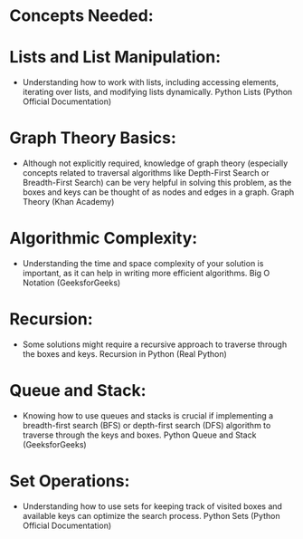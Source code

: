 # Concepts Needed:
# Lists and List Manipulation:
- Understanding how to work with lists, including accessing elements, iterating over lists, and modifying lists dynamically. Python Lists (Python Official Documentation)
# Graph Theory Basics:
- Although not explicitly required, knowledge of graph theory (especially concepts related to traversal algorithms like Depth-First Search or Breadth-First Search) can be very helpful in solving this problem, as the boxes and keys can be thought of as nodes and edges in a graph. Graph Theory (Khan Academy)
# Algorithmic Complexity:
- Understanding the time and space complexity of your solution is important, as it can help in writing more efficient algorithms. Big O Notation (GeeksforGeeks)
# Recursion: 
- Some solutions might require a recursive approach to traverse through the boxes and keys. Recursion in Python (Real Python)
# Queue and Stack: 
- Knowing how to use queues and stacks is crucial if implementing a breadth-first search (BFS) or depth-first search (DFS) algorithm to traverse through the keys and boxes. Python Queue and Stack (GeeksforGeeks)
# Set Operations:
 - Understanding how to use sets for keeping track of visited boxes and available keys can optimize the search process. Python Sets (Python Official Documentation)


